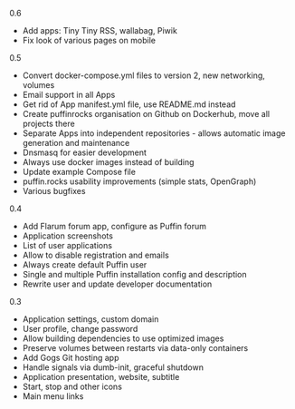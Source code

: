 0.6

* Add apps: Tiny Tiny RSS, wallabag, Piwik
* Fix look of various pages on mobile

0.5

* Convert docker-compose.yml files to version 2, new networking, volumes
* Email support in all Apps
* Get rid of App manifest.yml file, use README.md instead
* Create puffinrocks organisation on Github on Dockerhub, move all projects there
* Separate Apps into independent repositories - allows automatic image generation and maintenance
* Dnsmasq for easier development
* Always use docker images instead of building
* Update example Compose file
* puffin.rocks usability improvements (simple stats, OpenGraph)
* Various bugfixes

0.4

* Add Flarum forum app, configure as Puffin forum
* Application screenshots
* List of user applications
* Allow to disable registration and emails
* Always create default Puffin user
* Single and multiple Puffin installation config and description
* Rewrite user and update developer documentation

0.3

* Application settings, custom domain
* User profile, change password
* Allow building dependencies to use optimized images
* Preserve volumes between restarts via data-only containers
* Add Gogs Git hosting app
* Handle signals via dumb-init, graceful shutdown
* Application presentation, website, subtitle
* Start, stop and other icons
* Main menu links
